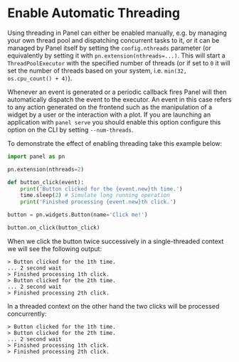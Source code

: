 # Enable Automatic Threading

Using threading in Panel can either be enabled manually, e.g. by managing your own thread pool and dispatching concurrent tasks to it, or it can be managed by Panel itself by setting the `config.nthreads` parameter (or equivalently by setting it with `pn.extension(nthreads=...)`. This will start a `ThreadPoolExecutor` with the specified number of threads (or if set to `0` it will set the number of threads based on your system, i.e. `min(32, os.cpu_count() + 4)`).

Whenever an event is generated or a periodic callback fires Panel will then automatically dispatch the event to the executor. An event in this case refers to any action generated on the frontend such as the manipulation of a widget by a user or the interaction with a plot. If you are launching an application with `panel serve` you should enable this option configure this option on the CLI by setting `--num-threads`.

To demonstrate the effect of enabling threading take this example below:

```python
import panel as pn

pn.extension(nthreads=2)

def button_click(event):
    print('Button clicked for the {event.new}th time.')
    time.sleep(2) # Simulate long running operation
    print('Finished processing {event.new}th click.')

button = pn.widgets.Button(name='Click me!')

button.on_click(button_click)
```

When we click the button twice successively in a single-threaded context we will see the following output:

```
> Button clicked for the 1th time.
... 2 second wait
> Finished processing 1th click.
> Button clicked for the 2th time.
... 2 second wait
> Finished processing 2th click.
```

In a threaded context on the other hand the two clicks will be processed concurrently:

```
> Button clicked for the 1th time.
> Button clicked for the 2th time.
... 2 second wait
> Finished processing 1th click.
> Finished processing 2th click.
```
